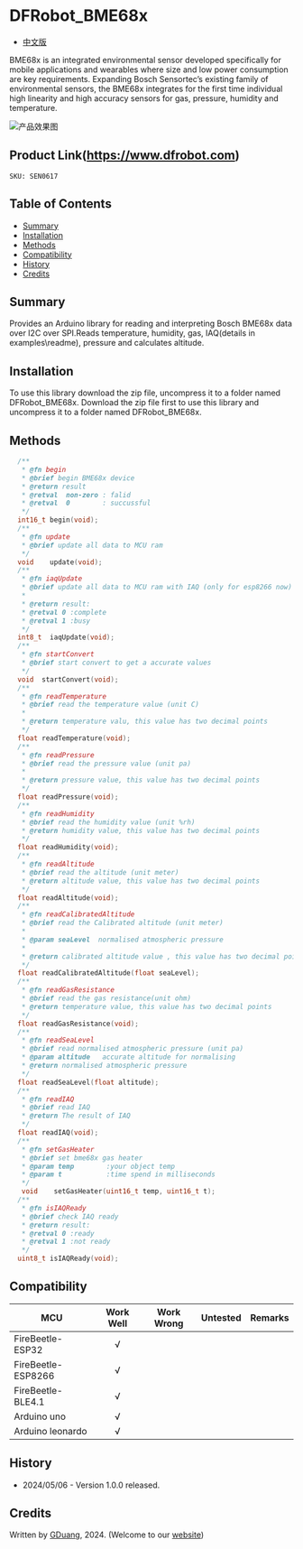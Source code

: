 # DFRobot_BME68x

* [中文版](./README_CN.md)

BME68x is an integrated environmental sensor developed specifically for mobile applications and wearables 
where size and low power consumption are key requirements. Expanding Bosch Sensortec’s existing family of environmental sensors, 
the BME68x integrates for the first time individual high linearity and high accuracy sensors for gas, pressure, humidity and temperature.

![产品效果图](./resources/images/SEN0617.png) 



## Product Link(https://www.dfrobot.com)
    SKU: SEN0617
    

## Table of Contents

* [Summary](#summary)
* [Installation](#installation)
* [Methods](#methods)
* [Compatibility](#compatibility)
* [History](#history)
* [Credits](#credits)

## Summary
Provides an Arduino library for reading and interpreting Bosch BME68x data over I2C over SPI.Reads temperature, humidity, gas, IAQ(details in examples\readme), pressure and calculates altitude.


## Installation

To use this library download the zip file, uncompress it to a folder named DFRobot_BME68x. 
Download the zip file first to use this library and uncompress it to a folder named DFRobot_BME68x. 

## Methods

```C++
  /**
   * @fn begin
   * @brief begin BME68x device
   * @return result
   * @retval  non-zero : falid
   * @retval  0        : succussful
   */
  int16_t begin(void);
  /**
   * @fn update
   * @brief update all data to MCU ram
   */
  void    update(void);
  /**
   * @fn iaqUpdate
   * @brief update all data to MCU ram with IAQ (only for esp8266 now)
   *
   * @return result:
   * @retval 0 :complete
   * @retval 1 :busy
   */
  int8_t  iaqUpdate(void);
  /**
   * @fn startConvert
   * @brief start convert to get a accurate values
   */
  void  startConvert(void);
  /**
   * @fn readTemperature
   * @brief read the temperature value (unit C)
   *
   * @return temperature valu, this value has two decimal points
   */
  float readTemperature(void);
  /**
   * @fn readPressure
   * @brief read the pressure value (unit pa)
   *
   * @return pressure value, this value has two decimal points
   */
  float readPressure(void);
  /**
   * @fn readHumidity
   * @brief read the humidity value (unit %rh)
   * @return humidity value, this value has two decimal points
   */
  float readHumidity(void);
  /**
   * @fn readAltitude
   * @brief read the altitude (unit meter)
   * @return altitude value, this value has two decimal points
   */
  float readAltitude(void);
  /**
   * @fn readCalibratedAltitude
   * @brief read the Calibrated altitude (unit meter)
   *
   * @param seaLevel  normalised atmospheric pressure
   *
   * @return calibrated altitude value , this value has two decimal points
   */
  float readCalibratedAltitude(float seaLevel);
  /**
   * @fn readGasResistance
   * @brief read the gas resistance(unit ohm)
   * @return temperature value, this value has two decimal points
   */
  float readGasResistance(void);
  /**
   * @fn readSeaLevel
   * @brief read normalised atmospheric pressure (unit pa)
   * @param altitude   accurate altitude for normalising
   * @return normalised atmospheric pressure
   */
  float readSeaLevel(float altitude);
  /**
   * @fn readIAQ
   * @brief read IAQ
   * @return The result of IAQ
   */
  float readIAQ(void);
  /**
   * @fn setGasHeater
   * @brief set bme68x gas heater
   * @param temp        :your object temp
   * @param t           :time spend in milliseconds
   */
   void    setGasHeater(uint16_t temp, uint16_t t);
  /**
   * @fn isIAQReady
   * @brief check IAQ ready
   * @return result:
   * @retval 0 :ready
   * @retval 1 :not ready
   */
  uint8_t isIAQReady(void);

```

## Compatibility

MCU                | Work Well | Work Wrong | Untested  | Remarks
------------------ | :----------: | :----------: | :---------: | -----
FireBeetle-ESP32  |      √       |             |            | 
FireBeetle-ESP8266  |      √       |             |            | 
FireBeetle-BLE4.1 |       √      |             |            | 
Arduino uno |       √      |             |            | 
Arduino leonardo |      √       |             |            | 

## History

- 2024/05/06 - Version 1.0.0 released.

## Credits

Written by [GDuang](yonglei.ren@dfrobot.com), 2024. (Welcome to our [website](https://www.dfrobot.com/))
